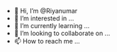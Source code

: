 - 👋 Hi, I’m @Riyanumar
- 👀 I’m interested in ...
- 🌱 I’m currently learning ...
- 💞️ I’m looking to collaborate on ...
- 📫 How to reach me ...

<!---
Riyanumar/Riyanumar is a ✨ special ✨ repository because its `README.md` (this file) appears on your GitHub profile.
You can click the Preview link to take a look at your changes.
--->
